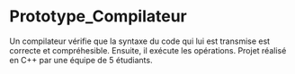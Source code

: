 # Prototype_Compilateur
Un compilateur vérifie que la syntaxe du code qui lui est transmise est correcte et compréhesible. Ensuite, il exécute les opérations.
Projet réalisé en C++ par une équipe de 5 étudiants.
